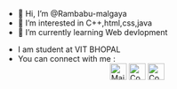 - 👋 Hi, I’m @Rambabu-malgaya
- 👀 I’m interested in C++,html,css,java
- 🌱 I’m currently learning Web devlopment
<!--- 📫 How to reach me  Mail to:rambabumalgaya7@gmail.com--->
-  I am student at VIT BHOPAL
- You can connect with  me : 
<br />&nbsp; &nbsp;&nbsp;&nbsp;&nbsp; &nbsp; &nbsp; &nbsp; &nbsp; &nbsp;   &nbsp; &nbsp; &nbsp; &nbsp; &nbsp; &nbsp; &nbsp; &nbsp; &nbsp; &nbsp; &nbsp; &nbsp; &nbsp;[<img height=30 width=30 alt="Mail me" src="https://img-premium.flaticon.com/png/512/725/725643.png?token=exp=1622606153~hmac=a3140f769e7bad4afbb2545760033bcc">](mailto:rambabumalgaya7@gmail.com)
[<img height=30 width=30 alt="Connect on LinkedIn" src="https://image.flaticon.com/icons/png/512/61/61109.png">](https://www.linkedin.com/in/rambabu-malgaya-780181202/) 
[<img height=30 width=30 alt="Connect on LinkedIn" src="https://image.flaticon.com/icons/png/512/1384/1384033.png">](https://twitter.com/MalgayaRambabu?s=09) 
<!---
Rambabu-malgaya/Rambabu-malgaya is a ✨ special ✨ repository because its `README.md` (this file) appears on your GitHub profile.
You can click the Preview link to take a look at your changes.
--->
